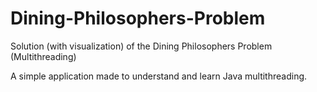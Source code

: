 # Dining-Philosophers-Problem
Solution (with visualization) of the Dining Philosophers Problem (Multithreading)

A simple application made to understand and learn Java multithreading. 

